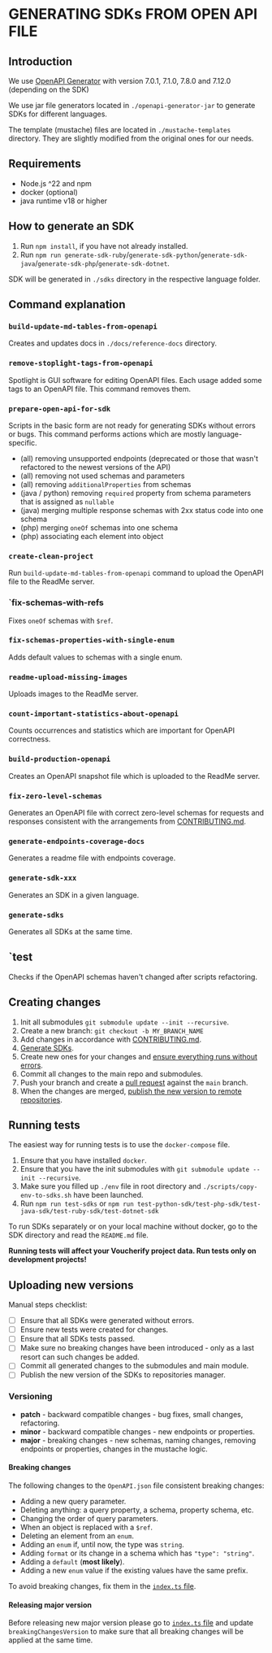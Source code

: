 # GENERATING SDKs FROM OPEN API FILE

## Introduction

We use [OpenAPI Generator](https://github.com/OpenAPITools/openapi-generator) with version 7.0.1, 7.1.0, 7.8.0 and 7.12.0 (depending on the SDK)

We use jar file generators located in `./openapi-generator-jar` to generate SDKs for different languages.

The template (mustache) files are located in `./mustache-templates` directory. 
They are slightly modified from the original ones for our needs.

## Requirements

- Node.js ^22 and npm
- docker (optional)
- java runtime v18 or higher

## How to generate an SDK

1. Run `npm install`, if you have not already installed.
2. Run `npm run generate-sdk-ruby`/`generate-sdk-python`/`generate-sdk-java`/`generate-sdk-php`/`generate-sdk-dotnet`.

SDK will be generated in `./sdks` directory in the respective language folder.

## Command explanation

### `build-update-md-tables-from-openapi`

Creates and updates docs in `./docs/reference-docs` directory.

### `remove-stoplight-tags-from-openapi`

Spotlight is GUI software for editing OpenAPI files. Each usage added some tags to an OpenAPI file. This command removes them.

### `prepare-open-api-for-sdk`
 
Scripts in the basic form are not ready for generating SDKs without errors or bugs. This command performs actions which are mostly language-specific.
  - (all) removing unsupported endpoints (deprecated or those that wasn't refactored to the newest versions of the API)
  - (all) removing not used schemas and parameters 
  - (all) removing `additionalProperties` from schemas
  - (java / python) removing `required` property from schema parameters that is assigned as `nullable`
  - (java) merging multiple response schemas with 2xx status code into one schema
  - (php) merging `oneOf` schemas into one schema
  - (php) associating each element into object

### `create-clean-project`

Run `build-update-md-tables-from-openapi` command to upload the OpenAPI file to the ReadMe server.

### `fix-schemas-with-refs

Fixes `oneOf` schemas with `$ref`.

### `fix-schemas-properties-with-single-enum`

Adds default values to schemas with a single enum.

### `readme-upload-missing-images`

Uploads images to the ReadMe server.

### `count-important-statistics-about-openapi`

Counts occurrences and statistics which are important for OpenAPI correctness.

### `build-production-openapi`

Creates an OpenAPI snapshot file which is uploaded to the ReadMe server.

### `fix-zero-level-schemas`

Generates an OpenAPI file with correct zero-level schemas for requests and responses consistent with the arrangements from [CONTRIBUTING.md](CONTRIBUTING.md#naming-convention).

### `generate-endpoints-coverage-docs`

Generates a readme file with endpoints coverage.

### `generate-sdk-xxx`

Generates an SDK in a given language.

### `generate-sdks`

Generates all SDKs at the same time.

## `test

Checks if the OpenAPI schemas haven't changed after scripts refactoring.

## Creating changes 

1. Init all submodules `git submodule update --init --recursive`.
2. Create a new branch: `git checkout -b MY_BRANCH_NAME`
3. Add changes in accordance with [CONTRIBUTING.md](./CONTRIBUTING.md).
4. [Generate SDKs](#how-to-generate-sdk).
5. Create new ones for your changes and [ensure everything runs without errors](#running-tests).
6. Commit all changes to the main repo and submodules.
7. Push your branch and create a [pull request](https://docs.github.com/en/free-pro-team@latest/github/collaborating-with-issues-and-pull-requests/creating-a-pull-request-from-a-fork) against the `main` branch.
8. When the changes are merged, [publish the new version to remote repositories](#publishing-for-remote-repositories-).

## Running tests

The easiest way for running tests is to use the `docker-compose` file.
1. Ensure that you have installed `docker`.
2. Ensure that you have the init submodules with `git submodule update --init --recursive`.
3. Make sure you filled up `./env` file in root directory and `./scripts/copy-env-to-sdks.sh` have been launched.
4. Run `npm run test-sdks` or `npm run test-python-sdk/test-php-sdk/test-java-sdk/test-ruby-sdk/test-dotnet-sdk`

To run SDKs separately or on your local machine without docker, go to the SDK directory and read the `README.md` file.

**Running tests will affect your Voucherify project data. Run tests only on development projects!**

## Uploading new versions

Manual steps checklist:
- [ ] Ensure that all SDKs were generated without errors.
- [ ] Ensure new tests were created for changes.
- [ ] Ensure that all SDKs tests passed.
- [ ] Make sure no breaking changes have been introduced - only as a last resort can such changes be added.
- [ ] Commit all generated changes to the submodules and main module.
- [ ] Publish the new version of the SDKs to repositories manager.

### Versioning 

- **patch** - backward compatible changes - bug fixes, small changes, refactoring.
- **minor** - backward compatible changes - new endpoints or properties.
- **major** - breaking changes - new schemas, naming changes, removing endpoints or properties, changes in the mustache logic.

#### Breaking changes

The following changes to the `OpenAPI.json` file consistent breaking changes:
- Adding a new query parameter.
- Deleting anything: a query property, a schema, property schema, etc.
- Changing the order of query parameters.
- When an object is replaced with a `$ref`.
- Deleting an element from an `enum`.
- Adding an `enum` if, until now, the type was `string`.
- Adding `format` or its change in a schema which has `"type": "string"`.
- Adding a `default` (**most likely**).
- Adding a new `enum` value if the existing values have the same prefix.

To avoid breaking changes, fix them in the [`index.ts` file](./scripts/prepare-open-api-for-sdk/index.ts).

#### Releasing major version

Before releasing new major version please go to [`index.ts` file](./scripts/prepare-open-api-for-sdk/index.ts) and update `breakingChangesVersion` to make sure that all breaking changes will be applied at the same time. 
